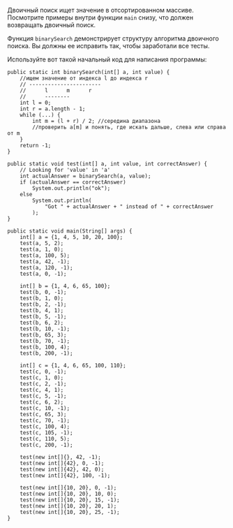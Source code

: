 Двоичный поиск ищет значение в отсортированном массиве. Посмотрите примеры внутри функции `main` снизу, что должен возвращать двоичный поиск.

Функция `binarySearch` демонстрирует структуру алгоритма двоичного поиска. Вы должны ее исправить так, чтобы заработали все тесты.

Используйте вот такой начальный код для написания программы:

```
public static int binarySearch(int[] a, int value) {
    //ищем значение от индекса l до индекса r
    // -----------------------
    //      l      m      r
    //      --------
    int l = 0;
    int r = a.length - 1;
    while (...) {
        int m = (l + r) / 2; //середина диапазона
        //проверить a[m] и понять, где искать дальше, слева или справа от m
    }
    return -1;
}

public static void test(int[] a, int value, int correctAnswer) {
    // Looking for 'value' in 'a'
    int actualAnswer = binarySearch(a, value);
    if (actualAnswer == correctAnswer)
        System.out.println("ok");
    else
        System.out.println(
            "Got " + actualAnswer + " instead of " + correctAnswer
        );
}

public static void main(String[] args) {
    int[] a = {1, 4, 5, 10, 20, 100};
    test(a, 5, 2);
    test(a, 1, 0);
    test(a, 100, 5);
    test(a, 42, -1);
    test(a, 120, -1);
    test(a, 0, -1);

    int[] b = {1, 4, 6, 65, 100};
    test(b, 0, -1);
    test(b, 1, 0);
    test(b, 2, -1);
    test(b, 4, 1);
    test(b, 5, -1);
    test(b, 6, 2);
    test(b, 10, -1);
    test(b, 65, 3);
    test(b, 70, -1);
    test(b, 100, 4);
    test(b, 200, -1);

    int[] c = {1, 4, 6, 65, 100, 110};
    test(c, 0, -1);
    test(c, 1, 0);
    test(c, 2, -1);
    test(c, 4, 1);
    test(c, 5, -1);
    test(c, 6, 2);
    test(c, 10, -1);
    test(c, 65, 3);
    test(c, 70, -1);
    test(c, 100, 4);
    test(c, 105, -1);
    test(c, 110, 5);
    test(c, 200, -1);

    test(new int[]{}, 42, -1);
    test(new int[]{42}, 0, -1);
    test(new int[]{42}, 42, 0);
    test(new int[]{42}, 100, -1);

    test(new int[]{10, 20}, 0, -1);
    test(new int[]{10, 20}, 10, 0);
    test(new int[]{10, 20}, 15, -1);
    test(new int[]{10, 20}, 20, 1);
    test(new int[]{10, 20}, 25, -1);
}
```
